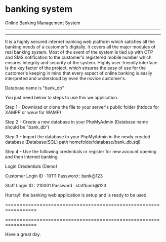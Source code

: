 # banking system

Online Banking Management System

-----------------------------------------------------------------------------------------------------------------------------------
-----------------------------------------------------------------------------------------------------------------------------------

It is a highly secured internet banking web platform which satisfies all the banking needs of a customer's digitally. It covers all the major modules of real banking system. Most of the event of the system is tied up with OTP and SMS notification to the customer's registered mobile number which ensures integrity and security of the system. Highly user-friendly interface is the key factor of the project, which ensures the easy of use for the customer's keeping in mind that every aspect of online 
banking is easily interpreted and understood by even the novice customer's.

Database name is "bank_db"

You just need below to steps to use this we application.

Step 1 - Download or clone the file to your server's public folder (htdocs for XAMPP  or www for WAMP)

Step 2 - Create a new database in your PhpMyAdmin (Database name should be "bank_db")

Step 3 - Import the database to your PhpMyAdmin in the newly created database (Database(SQL) path homefolder/database/bank_db.sql)

Step 4 - Use the following credentials or register for new account opening and then internet banking.

Login Credentials (Demo)

Customer Login
ID : 10111
Password : bank@123

Staff Login
ID : 210001
Password : staffbank@123

Hurray!! the banking web application is setup and is ready to be used.

=================================================================




=================================================================


Have a great day.

